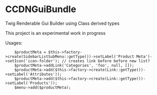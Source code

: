 # CCDNGuiBundle
Twig Renderable Gui Builder using Class derived types

This project is an experimental work in progress

Usages:

        $productMeta = $this->factory->create(SidebarListSubMenu::getType())->setLabel('Product Meta')->setIcon('icon-folder'); // creates link before before new list?
        $productMeta->addLink('Categories', 'foo', null, []);
        $productMeta->add($this->factory->create(Link::getType())->setLabel('Attributes'));
        $productMeta->add($this->factory->create(Link::getType())->setLabel('Products'));
        $menu->add($productMeta);
